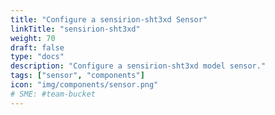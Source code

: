 ```yaml
---
title: "Configure a sensirion-sht3xd Sensor"
linkTitle: "sensirion-sht3xd"
weight: 70
draft: false
type: "docs"
description: "Configure a sensirion-sht3xd model sensor."
tags: ["sensor", "components"]
icon: "img/components/sensor.png"
# SME: #team-bucket
---
```

